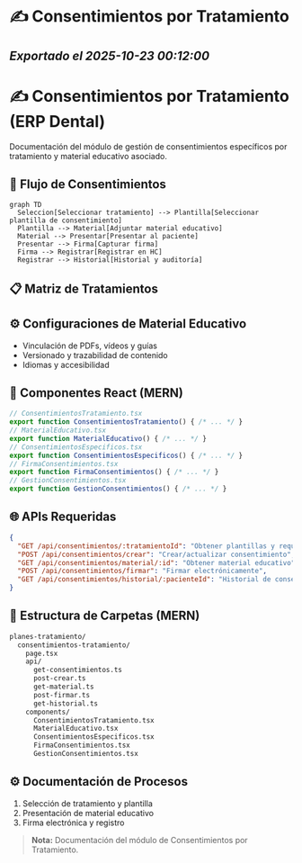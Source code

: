 # ✍️ Consentimientos por Tratamiento
*Exportado el 2025-10-23 00:12:00*
---

# ✍️ Consentimientos por Tratamiento (ERP Dental)

Documentación del módulo de gestión de consentimientos específicos por tratamiento y material educativo asociado.

## 🔁 Flujo de Consentimientos

```mermaid
graph TD
  Seleccion[Seleccionar tratamiento] --> Plantilla[Seleccionar plantilla de consentimiento]
  Plantilla --> Material[Adjuntar material educativo]
  Material --> Presentar[Presentar al paciente]
  Presentar --> Firma[Capturar firma]
  Firma --> Registrar[Registrar en HC]
  Registrar --> Historial[Historial y auditoría]
```

## 📋 Matriz de Tratamientos

<!-- Bloque no procesado: table -->

## ⚙️ Configuraciones de Material Educativo

- Vinculación de PDFs, vídeos y guías
- Versionado y trazabilidad de contenido
- Idiomas y accesibilidad
## 🧩 Componentes React (MERN)

```typescript
// ConsentimientosTratamiento.tsx
export function ConsentimientosTratamiento() { /* ... */ }
// MaterialEducativo.tsx
export function MaterialEducativo() { /* ... */ }
// ConsentimientosEspecificos.tsx
export function ConsentimientosEspecificos() { /* ... */ }
// FirmaConsentimientos.tsx
export function FirmaConsentimientos() { /* ... */ }
// GestionConsentimientos.tsx
export function GestionConsentimientos() { /* ... */ }
```

## 🌐 APIs Requeridas

```json
{
  "GET /api/consentimientos/:tratamientoId": "Obtener plantillas y requisitos",
  "POST /api/consentimientos/crear": "Crear/actualizar consentimiento",
  "GET /api/consentimientos/material/:id": "Obtener material educativo",
  "POST /api/consentimientos/firmar": "Firmar electrónicamente",
  "GET /api/consentimientos/historial/:pacienteId": "Historial de consentimientos"
}
```

## 📁 Estructura de Carpetas (MERN)

```bash
planes-tratamiento/
  consentimientos-tratamiento/
    page.tsx
    api/
      get-consentimientos.ts
      post-crear.ts
      get-material.ts
      post-firmar.ts
      get-historial.ts
    components/
      ConsentimientosTratamiento.tsx
      MaterialEducativo.tsx
      ConsentimientosEspecificos.tsx
      FirmaConsentimientos.tsx
      GestionConsentimientos.tsx
```

## ⚙️ Documentación de Procesos

1. Selección de tratamiento y plantilla
1. Presentación de material educativo
1. Firma electrónica y registro
> **Nota:** Documentación del módulo de Consentimientos por Tratamiento.

